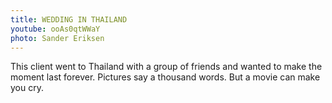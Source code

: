 ```yaml
---
title: WEDDING IN THAILAND
youtube: ooAs0qtWWaY
photo: Sander Eriksen
---
```

This client went to Thailand with a group of friends and wanted to make the moment last forever. Pictures say a thousand words. But a movie can make you cry.
